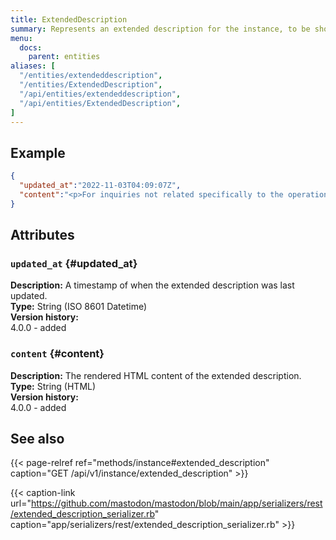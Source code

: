 ```yaml
---
title: ExtendedDescription
summary: Represents an extended description for the instance, to be shown on its about page.
menu:
  docs:
    parent: entities
aliases: [
  "/entities/extendeddescription",
  "/entities/ExtendedDescription",
  "/api/entities/extendeddescription",
  "/api/entities/ExtendedDescription",
]
---
```


## Example

```json
{
  "updated_at":"2022-11-03T04:09:07Z",
  "content":"<p>For inquiries not related specifically to the operation of this server, such as press inquiries, please contact <a href=\"mailto:press@joinmastodon.org\">press@joinmastodon.org</a>.</p>\n\n<h2>Funding</h2>\n\n<p>This server is crowdfunded by <a href=\"https://patreon.com/mastodon\">Patreon donations</a>. For a list of sponsors, see <a href=\"https://joinmastodon.org/sponsors\">joinmastodon.org</a>.</p>\n\n<h2>Reporting and moderation</h2>\n\n<p>When reporting accounts, please make sure to include at least a few posts that show rule-breaking behaviour, when applicable. If there is any additional context that might help make a decision, please also include it in the comment. This is especially important when the content is in a language nobody on the moderation team speaks.</p>\n\n<p>We usually handle reports within 24 hours. Please mind that you are not notified when a report you have made has led to a punitive action, and that not all punitive actions are externally visible. For first time offenses, we may opt to delete offending content, escalating to harsher measures on repeat offenses.</p>\n\n<h2>Impressum</h2>\n\n<p>Mastodon gGmbH<br>\nMühlenstraße 8a<br>\n14167 Berlin<br>\nGermany</p>\n\n<p>E-Mail-Adresse: hello@joinmastodon.org</p>\n\n<p>Vertretungsberechtigt: Eugen Rochko (Geschäftsführer)</p>\n\n<p>Umsatzsteuer Identifikationsnummer (USt-ID): DE344258260</p>\n\n<p>Handelsregister<br>\nGeführt bei: Amtsgericht Charlottenburg<br>\nNummer: HRB 230086 B</p>\n"
}
```

## Attributes

### `updated_at` {#updated_at}

**Description:** A timestamp of when the extended description was last updated.\
**Type:** String (ISO 8601 Datetime)\
**Version history:**\
4.0.0 - added

### `content` {#content}

**Description:** The rendered HTML content of the extended description.\
**Type:** String (HTML)\
**Version history:**\
4.0.0 - added

## See also

{{< page-relref ref="methods/instance#extended_description" caption="GET /api/v1/instance/extended_description" >}}

{{< caption-link url="https://github.com/mastodon/mastodon/blob/main/app/serializers/rest/extended_description_serializer.rb" caption="app/serializers/rest/extended_description_serializer.rb" >}}